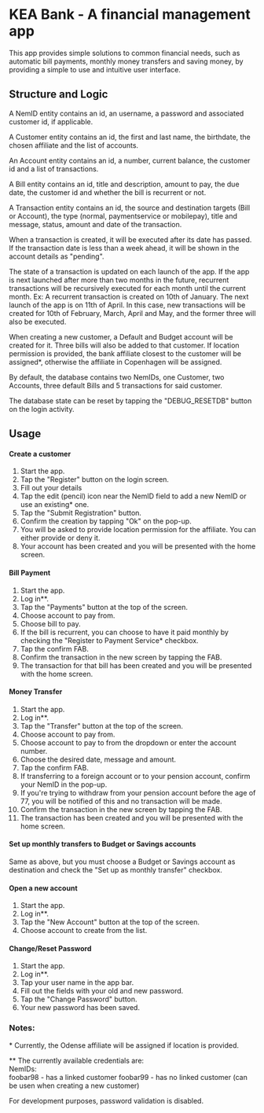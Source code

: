 # KEA Bank - A financial management app

This app provides simple solutions to common financial needs, such as automatic bill payments, 
monthly money transfers and saving money, by providing a simple to use and intuitive user interface.

## Structure and Logic

A NemID entity contains an id, an username, a password and associated customer id, if applicable.

A Customer entity contains an id, the first and last name, the birthdate, the chosen affiliate and the list of accounts.

An Account entity contains an id, a number, current balance, the customer id and a list of transactions.

A Bill entity contains an id, title and description, amount to pay, the due date, the customer id and whether the bill is 
recurrent or not.

A Transaction entity contains an id, the source and destination targets (Bill or Account), the type (normal, 
paymentservice or mobilepay), title and message, status, amount and date of the transaction. 

When a transaction is created, it will be executed after its date has passed. If the transaction date is less than 
a week ahead, it will be shown in the account details as "pending".

The state of a transaction is updated on each launch of the app. If the app is next launched after more than two months 
in the future, recurrent transactions will be recursively executed for each month until the current month.
Ex: A recurrent transaction is created on 10th of January. 
The next launch of the app is on 11th of April. 
In this case, new transactions will be created for 10th of February, March, April and May, and the former three will also be executed.

When creating a new customer, a Default and Budget account will be created for it. Three bills will also be added to 
that customer. If location permission is provided, the bank affiliate closest to the customer will be assigned*, otherwise
 the affiliate in Copenhagen will be assigned.

By default, the database contains two NemIDs, one Customer, two Accounts, three default Bills and 5 transactions for said customer. 

The database state can be reset by tapping the "DEBUG_RESETDB" button on the login activity.

## Usage

#### Create a customer

1. Start the app.
2. Tap the "Register" button on the login screen.
3. Fill out your details
4. Tap the edit (pencil) icon near the NemID field to add a new NemID or use an existing* one.
5. Tap the "Submit Registration" button.
6. Confirm the creation by tapping "Ok" on the pop-up.
7. You will be asked to provide location permission for the affiliate. You can either provide or deny it.
8. Your account has been created and you will be presented with the home screen.

#### Bill Payment

1. Start the app.
2. Log in**.
3. Tap the "Payments" button at the top of the screen.
4. Choose account to pay from.
5. Choose bill to pay.
6. If the bill is recurrent, you can choose to have it paid monthly by checking the "Register to Payment Service* checkbox.
7. Tap the confirm FAB.
8. Confirm the transaction in the new screen by tapping the FAB.
9. The transaction for that bill has been created and you will be presented with the home screen.

#### Money Transfer

1. Start the app.
2. Log in**.
3. Tap the "Transfer" button at the top of the screen.
4. Choose account to pay from.
5. Choose account to pay to from the dropdown or enter the account number.
6. Choose the desired date, message and amount.
7. Tap the confirm FAB.
8. If transferring to a foreign account or to your pension account, confirm your NemID in the pop-up.
9. If you're trying to withdraw from your pension account before the age of 77, you will be notified of this and no transaction will be made.
10. Confirm the transaction in the new screen by tapping the FAB.
11. The transaction has been created and you will be presented with the home screen.

#### Set up monthly transfers to Budget or Savings accounts

Same as above, but you must choose a Budget or Savings account as destination and check the "Set up as monthly transfer" checkbox.

#### Open a new account

1. Start the app.
2. Log in**.
3. Tap the "New Account" button at the top of the screen.
4. Choose account to create from the list.

#### Change/Reset Password

1. Start the app.
2. Log in**.
3. Tap your user name in the app bar.
4. Fill out the fields with your old and new password.
5. Tap the "Change Password" button.
6. Your new password has been saved.

### Notes:
\* Currently, the Odense affiliate will be assigned if location is provided.

\** The currently available credentials are:  
NemIDs:  
foobar98 - has a linked customer
foobar99 - has no linked customer (can be usen when creating a new customer)

For development purposes, password validation is disabled.
